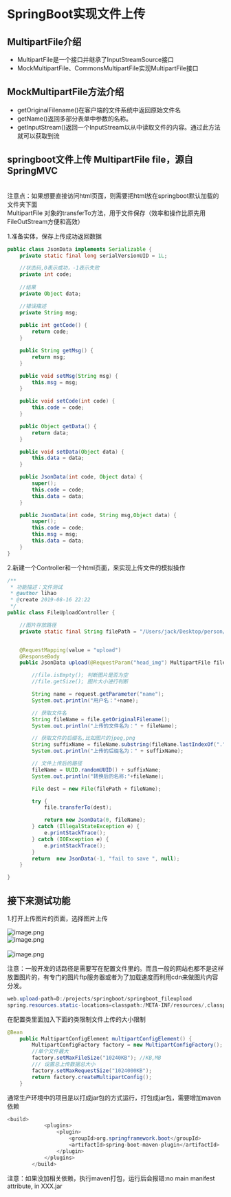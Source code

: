 # SpringBoot实现文件上传

<a name="1"></a>
## MultipartFile介绍
- MultipartFile是一个接口并继承了InputStreamSource接口
- MockMultipartFile、CommonsMultipartFile实现MultipartFile接口
<a name="2"></a>
## MockMultipartFile方法介绍

- getOriginalFilename()在客户端的文件系统中返回原始文件名
- getName()返回多部分表单中参数的名称。
- getInputStream()返回一个InputStream以从中读取文件的内容。通过此方法就可以获取到流

<a name="n2qbk"></a>
## springboot文件上传 MultipartFile file，源自SpringMVC
     <br />注意点：如果想要直接访问html页面，则需要把html放在springboot默认加载的文件夹下面<br />MultipartFile 对象的transferTo方法，用于文件保存（效率和操作比原先用FileOutStream方便和高效）

1.准备实体，保存上传成功返回数据

```java
public class JsonData implements Serializable {
	private static final long serialVersionUID = 1L;

	//状态码,0表示成功，-1表示失败
	private int code;
	
	//结果
	private Object data;

	//错误描述
	private String msg;
	
	public int getCode() {
		return code;
	}

	public String getMsg() {
		return msg;
	}

	public void setMsg(String msg) {
		this.msg = msg;
	}

	public void setCode(int code) {
		this.code = code;
	}

	public Object getData() {
		return data;
	}

	public void setData(Object data) {
		this.data = data;
	}

	public JsonData(int code, Object data) {
		super();
		this.code = code;
		this.data = data;
	}

	public JsonData(int code, String msg,Object data) {
		super();
		this.code = code;
		this.msg = msg;
		this.data = data;
	}	
}
```

2.新建一个Controller和一个html页面，来实现上传文件的模拟操作

```java
/**
 * 功能描述：文件测试
 * @author lihao
 * @create 2019-08-16 22:22
 */
public class FileUploadController {

    //图片存放路径
    private static final String filePath = "/Users/jack/Desktop/person/springboot/xdclass_springboot/src/main/resources/static/images/";


    @RequestMapping(value = "upload")
    @ResponseBody
    public JsonData upload(@RequestParam("head_img") MultipartFile file, HttpServletRequest request) {

        //file.isEmpty(); 判断图片是否为空
        //file.getSize(); 图片大小进行判断

        String name = request.getParameter("name");
        System.out.println("用户名："+name);

        // 获取文件名
        String fileName = file.getOriginalFilename();
        System.out.println("上传的文件名为：" + fileName);

        // 获取文件的后缀名,比如图片的jpeg,png
        String suffixName = fileName.substring(fileName.lastIndexOf("."));
        System.out.println("上传的后缀名为：" + suffixName);

        // 文件上传后的路径
        fileName = UUID.randomUUID() + suffixName;
        System.out.println("转换后的名称:"+fileName);

        File dest = new File(filePath + fileName);

        try {
            file.transferTo(dest);

            return new JsonData(0, fileName);
        } catch (IllegalStateException e) {
            e.printStackTrace();
        } catch (IOException e) {
            e.printStackTrace();
        }
        return  new JsonData(-1, "fail to save ", null);
    }

}

```

<a name="Fo3Fp"></a>
## 接下来测试功能
1.打开上传图片的页面，选择图片上传

![image.png](https://cdn.nlark.com/yuque/0/2019/png/408886/1565987480254-11fee65f-cafe-4c9c-956f-2a3509976941.png#align=left&display=inline&height=159&name=image.png&originHeight=199&originWidth=822&size=22714&status=done&width=657.6)<br />![image.png](https://cdn.nlark.com/yuque/0/2019/png/408886/1565987547270-986ae393-fb89-4c82-ba54-923515c98791.png#align=left&display=inline&height=152&name=image.png&originHeight=190&originWidth=653&size=15580&status=done&width=522.4)<br />
<br />![image.png](https://cdn.nlark.com/yuque/0/2019/png/408886/1565987586200-a4bd2aba-ebb9-4deb-ab90-d9530bbf7194.png#align=left&display=inline&height=221&name=image.png&originHeight=276&originWidth=474&size=25194&status=done&width=379.2)

注意：一般开发的话路径是需要写在配置文件里的。而且一般的网站也都不是这样放置图片的，有专门的图片ftp服务器或者为了加载速度而利用cdn来做图片内容分发。

```java
web.upload-path=D:/projects/springboot/springboot_fileupload
spring.resources.static-locations=classpath:/META-INF/resources/,classpath:/resources/,classpath:/static/,classpath:/public/,classpath:/test/,file:${web.upload-path} 
```

在配置类里面加入下面的类限制文件上传的大小限制
```java
@Bean
	public MultipartConfigElement multipartConfigElement() {
		MultipartConfigFactory factory = new MultipartConfigFactory();
		//单个文件最大  
		factory.setMaxFileSize("10240KB"); //KB,MB  
		/// 设置总上传数据总大小  
		factory.setMaxRequestSize("1024000KB");
		return factory.createMultipartConfig();
	}
```

通常生产环境中的项目是以打成jar包的方式运行，打包成jar包，需要增加maven依赖

```java
<build>
			<plugins>
				<plugin>
					<groupId>org.springframework.boot</groupId>
					<artifactId>spring-boot-maven-plugin</artifactId>
				</plugin>
			</plugins>
		</build>
```

注意：如果没加相关依赖，执行maven打包，运行后会报错:no main manifest attribute, in XXX.jar


